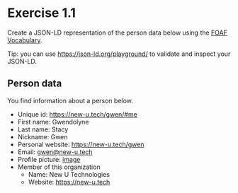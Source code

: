 # Exercise 1.1

Create a JSON-LD representation of the person data below
using the [FOAF Vocabulary](http://xmlns.com/foaf/spec/).

Tip: you can use https://json-ld.org/playground/ to validate and
inspect your JSON-LD.

## Person data

You find information about a person below.

- Unique id: https://new-u.tech/gwen/#me
- First name: Gwendolyne
- Last name: Stacy
- Nickname: Gwen
- Personal website: https://new-u.tech/gwen
- Email: gwen@new-u.tech
- Profile picture: [image](https://static.wikia.nocookie.net/marveldatabase/images/e/e7/Symbiote_Spider-Man_Vol_1_1_Artgerm_Virgin_Variant.jpg/revision/latest/scale-to-width-down/856?cb=20190125221031)
- Member of this organization
  - Name: New U Technologies
  - Website: https://new-u.tech
